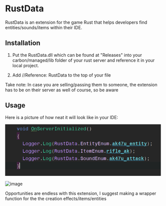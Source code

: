 ﻿# RustData 

RustData is an extension for the game Rust that helps developers find entities/sounds/items within their IDE.

## Installation

1. Put the RustData.dll which can be found at "Releases" into your carbon/managed/lib folder of your rust server and reference it in your local project.

2. Add //Reference: RustData to the top of your file


Take note: In case you are selling/passing them to someone, the extension has to be on their server as well of course, so be aware

## Usage

Here is a picture of how neat it will look like in your IDE:

![img.png](img.png)

![image](https://github.com/user-attachments/assets/e923d10c-0263-4fae-81da-3ae506241747)


Opportunities are endless with this extension, I suggest making a wrapper function for the the creation effects/items/entities
